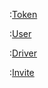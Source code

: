 :[Token](models/token.md)

:[User](models/user.md)

:[Driver](models/driver.md)

:[Invite](models/invite.md)
